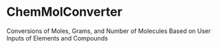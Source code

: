 ChemMolConverter
================

Conversions of Moles, Grams, and Number of Molecules Based on User Inputs of Elements and Compounds
